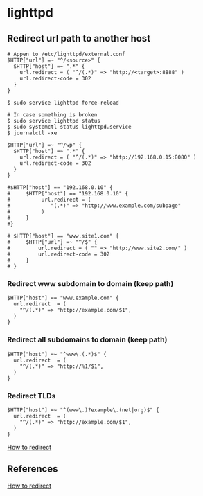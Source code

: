 # lighttpd

## Redirect url path to another host
```shell
# Appen to /etc/lighttpd/external.conf
$HTTP["url"] =~ "^/<source>" {
  $HTTP["host"] =~ ".*" {
    url.redirect = ( "^/(.*)" => "http://<target>:8888" )
    url.redirect-code = 302
  }
}

$ sudo service lighttpd force-reload

# In case something is broken
$ sudo service lighttpd status
$ sudo systemctl status lighttpd.service
$ journalctl -xe
```

```shell
$HTTP["url"] =~ "^/wp" {
  $HTTP["host"] =~ ".*" {
    url.redirect = ( "^/(.*)" => "http://192.168.0.15:8080" )
    url.redirect-code = 302
  }
}

#$HTTP["host"] == "192.168.0.10" {
#     $HTTP["host"] == "192.168.0.10" {
#          url.redirect = (
#             "(.*)" => "http://www.example.com/subpage"
#          )
#     }
#}

# $HTTP["host"] == "www.site1.com" {
#     $HTTP["url"] =~ "^/$" {
#         url.redirect = ( "" => "http://www.site2.com/" )
#         url.redirect-code = 302
#     }
# }
```

### Redirect www subdomain to domain (keep path)
```shell
$HTTP["host"] == "www.example.com" {
  url.redirect  = (
    "^/(.*)" => "http://example.com/$1",
  )
}
```

### Redirect all subdomains to domain (keep path)

```shell
$HTTP["host"] =~ "^www\.(.*)$" {
  url.redirect  = (
    "^/(.*)" => "http://%1/$1",
  )
}
```

### Redirect TLDs
```shell
$HTTP["host"] =~ "^(www\.)?example\.(net|org)$" {
  url.redirect  = (
    "^/(.*)" => "http://example.com/$1",
  )
}
```
[How to redirect][ltpd1]




## References
[How to redirect][ltpd1]

[ltpd1]: https://redmine.lighttpd.net/projects/lighttpd/wiki/HowToRedirectWww/6 "How to redirect"
